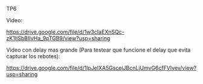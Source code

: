 TP6

Video:

https://drive.google.com/file/d/1w3cIaEXnSQc-zK1IlSbBIIvHa_9pTGB9/view?usp=sharing

Video con delay mas grande (Para testear que funcione el delay que evita capturar los rebotes):

https://drive.google.com/file/d/1lpJelXA5GscejJBcnLjUmvG6cfFVIvev/view?usp=sharing
